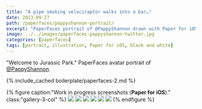 ```yaml
---
title: "A pipe smoking velociraptor walks into a bar…"
date: 2013-09-27
path: /paperfaces/pappyshannon-portrait/
excerpt: "PaperFaces portrait of @PappyShannon drawn with Paper for iOS on an iPad."
image: ../../images/paperfaces-pappyshannon-twitter.jpg
categories: [paperfaces]
tags: [portrait, illustration, Paper for iOS, black and white]
---
```


"Welcome to Jurassic Park." PaperFaces avatar portrait of <a href="https://twitter.com/PappyShannon">@PappyShannon</a>.

{% include_cached boilerplate/paperfaces-2.md %}

{% figure caption:"Work in progress screenshots (**Paper for iOS**)." class:"gallery-3-col" %}
[![](../../images/paperfaces-pappyshannon-process-1-600.jpg)](../../images/paperfaces-pappyshannon-process-1-lg.jpg)
[![](../../images/paperfaces-pappyshannon-process-2-600.jpg)](../../images/paperfaces-pappyshannon-process-2-lg.jpg)
[![](../../images/paperfaces-pappyshannon-process-3-600.jpg)](../../images/paperfaces-pappyshannon-process-3-lg.jpg)
[![](../../images/paperfaces-pappyshannon-process-4-600.jpg)](../../images/paperfaces-pappyshannon-process-4-lg.jpg)
[![](../../images/paperfaces-pappyshannon-process-5-600.jpg)](../../images/paperfaces-pappyshannon-process-5-lg.jpg)
[![](../../images/paperfaces-pappyshannon-process-6-600.jpg)](../../images/paperfaces-pappyshannon-process-6-lg.jpg)
{% endfigure %}
